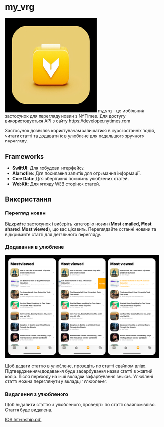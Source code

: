 # my_vrg
<img src="mark_images/appIcon.png" alt="my_vrg icon" width="300"/>
my_vrg - це мобільний застосунок для перегляду новин з NYTimes.
Для доступу використовується API з сайту https://developer.nytimes.com
 
Застосунок дозволяє користувачам залишатися в курсі останніх подій, читати статті та додавати їх в улюблене для подальшого зручного перегляду.

## Frameworks

- **SwiftUI**: Для побудови інтерфейсу.
- **Alamofire**: Для посилання запитів для отримання інформації.
- **Core Data**: Для зберігання посилань улюблених статей.
- **WebKit**: Для огляду WEB сторінок статей.

## Використання

### Перегляд новин

Відкрийте застосунок і виберіть категорію новин (**Most emailed, Most shared, Most viewed**), що вас цікавить. Переглядайте останні новини та відкривайте статті для детального перегляду.

### Додавання в улюблене

![App_Demo](mark_images/demo.png)

Щоб додати статтю в улюблене, проведіть по статті свайпом вліво. Підтвердженням додавання буде зафарбування назви статті в жовтий колір.
Після переходу на інші вкладки зафарбування зникає.
Улюблені статті можна переглянути у вкладці "Улюблене".

### Видалення з улюбленого

Щоб видалити статтю з улюбленого, проведіть по статті свайпом вліво. Стаття буде видалена.

[IOS Internship.pdf](https://github.com/user-attachments/files/15792587/IOS.Internship.pdf)
